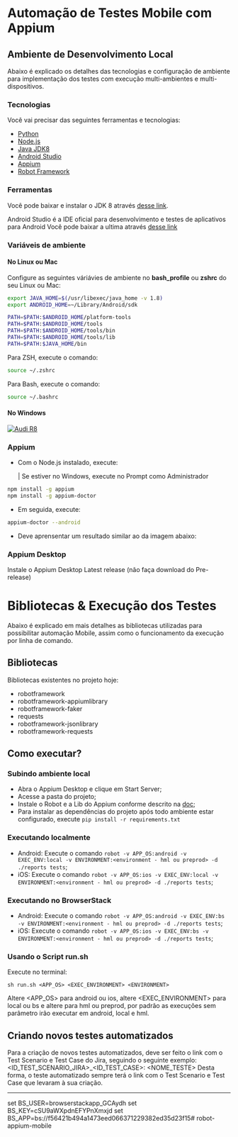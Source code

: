# Automação de Testes Mobile com Appium

## Ambiente de Desenvolvimento Local
Abaixo é explicado os detalhes das tecnologias e configuração de ambiente para implementação dos testes com execução multi-ambientes e multi-dispositivos.

### Tecnologias

Você vai precisar das seguintes ferramentas e tecnologias:

- [Python](https://www.python.org/downloads/)
- [Node.js](https://nodejs.org/en/)
- [Java JDK8](http://www.oracle.com/technetwork/pt/java/javase/downloads/jdk8-downloads-2133151.html)
- [Android Studio](https://developer.android.com/studio/index.html?hl=pt-br)
- [Appium](http://appium.io/downloads.html)
- [Robot Framework](https://robotframework.org/)

###  Ferramentas

Você pode baixar e instalar o JDK 8 através [desse link](http://www.oracle.com/technetwork/pt/java/javase/downloads/jdk8-downloads-2133151.html).

Android Studio é a IDE oficial para desenvolvimento e testes de aplicativos para Android
Você pode baixar a ultima através [desse link](https://developer.android.com/studio/index.html?hl=pt-br)

###  Variáveis de ambiente

#### No Linux ou Mac

Configure as seguintes váriávies de ambiente no **bash_profile** ou **zshrc** do seu Linux ou Mac:

```bash
export JAVA_HOME=$(/usr/libexec/java_home -v 1.8)
export ANDROID_HOME=~/Library/Android/sdk

PATH=$PATH:$ANDROID_HOME/platform-tools
PATH=$PATH:$ANDROID_HOME/tools
PATH=$PATH:$ANDROID_HOME/tools/bin
PATH=$PATH:$ANDROID_HOME/tools/lib
PATH=$PATH:$JAVA_HOME/bin
```

Para ZSH, execute o comando:

```bash
source ~/.zshrc
```

Para Bash, execute o comando:

```bash
source ~/.bashrc
```

#### No Windows

[![Audi R8](.github/windows.png)](https://youtu.be/ZsOq4xoTid0 "Variáveis de ambiente no Windows")


### Appium 

- Com o Node.js instalado, execute:

  | Se estiver no Windows, execute no Prompt como Administrador

```bash
npm install -g appium
npm install -g appium-doctor
```

- Em seguida, execute:

```bash
appium-doctor --android
```

- Deve aprensentar um resultado similar ao da imagem abaixo:


### Appium Desktop

Instale o Appium Desktop Latest release (não faça download do Pre-release)


# Bibliotecas & Execução dos Testes
Abaixo é explicado em mais detalhes as bibliotecas utilizadas para possibilitar automação Mobile, assim como o funcionamento da execução por linha de comando.

## Bibliotecas
Bibliotecas existentes no projeto hoje:
- robotframework
- robotframework-appiumlibrary
- robotframework-faker
- requests
- robotframework-jsonlibrary
- robotframework-requests

## Como executar?

### Subindo ambiente local
- Abra o Appium Desktop e clique em Start Server;
- Acesse a pasta do projeto;
- Instale o Robot e a Lib do Appium conforme descrito na [doc](https://robotframework.org/);
- Para instalar as dependências do projeto após todo ambiente estar configurado, execute `pip install -r requirements.txt`

### Executando localmente
- Android: Execute o comando `robot -v APP_OS:android -v EXEC_ENV:local -v ENVIRONMENT:<environment - hml ou preprod> -d ./reports tests`;
- iOS: Execute o comando `robot -v APP_OS:ios -v EXEC_ENV:local -v ENVIRONMENT:<environment - hml ou preprod> -d ./reports tests`;

### Executando no BrowserStack
- Android: Execute o comando `robot -v APP_OS:android -v EXEC_ENV:bs -v ENVIRONMENT:<environment - hml ou preprod> -d ./reports tests`;
- iOS: Execute o comando `robot -v APP_OS:ios -v EXEC_ENV:bs -v ENVIRONMENT:<environment - hml ou preprod> -d ./reports tests`;

### Usando o Script run.sh
Execute no terminal:
```
sh run.sh <APP_OS> <EXEC_ENVIRONMENT> <ENVIRONMENT>
```
Altere <APP_OS> para android ou ios, altere <EXEC_ENVIRONMENT> para local ou bs e altere <ENVIRONMENT> para hml ou preprod, por padrão as execuções sem parâmetro irão executar em android, local e hml.

## Criando novos testes automatizados
Para a criação de novos testes automatizados, deve ser feito o link com o Test Scenario e Test Case do Jira, seguindo o seguinte exemplo:
<ID_TEST_SCENARIO_JIRA>_<ID_TEST_CASE>: <NOME_TESTE>
Desta forma, o teste automatizado sempre terá o link com o Test Scenario e Test Case que levaram à sua criação.

---


set BS_USER=browserstackapp_GCAydh
set BS_KEY=cSU9aWXpdnEFYPnXmxjd
set BS_APP=bs://f56421b494a1473eed066371229382ed35d23f15# robot-appium-mobile
